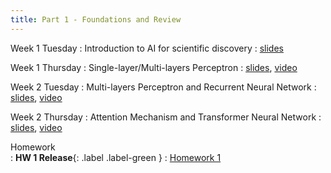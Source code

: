 ```yaml
---
title: Part 1 - Foundations and Review
---
```


Week 1 Tuesday
: Introduction to AI for scientific discovery
  : [slides](https://www.dropbox.com/scl/fi/t771zq92gtvy5w6x1fji7/week-1-Tuesday.pdf?rlkey=qtw6261x0bp33sjmb9ghrr3t7&st=lvpjmyp7&dl=0)

Week 1 Thursday
: Single-layer/Multi-layers Perceptron
  : [slides](https://www.dropbox.com/scl/fi/e0l5r6rwiobzjtpyw9bra/week1-Thursday.pdf?rlkey=xd4da6gt3oiykod9b8yltlhvr&st=z4ttby6j&dl=0), [video](https://youtu.be/b3Q1lwileMk)


Week 2 Tuesday
: Multi-layers Perceptron and Recurrent Neural Network
  : [slides](https://www.dropbox.com/scl/fi/a0v87kxrcv7g07j10kxd3/week2-tuesday.pdf?rlkey=bx44art28bapydefa3vzkfj4v&e=1&st=iay7znl0&dl=0), [video](https://youtu.be/R5kdB1lO8TM)


Week 2 Thursday
: Attention Mechanism and Transformer Neural Network
  : [slides](https://www.dropbox.com/scl/fi/artl0u0sleyuzdgkwvn1a/week2-Thursday.pdf?rlkey=m1ewckn43x9h7emig0wjn54hw&st=lbd2u0un&dl=0), [video](https://youtu.be/jTGpdGaQTQg)


Homework  
  : **HW 1 Release**{: .label .label-green }
    : [Homework 1](https://www.dropbox.com/scl/fi/2lvmu1fh35m4rvjqk6gxv/homework-1.pdf?rlkey=lyjaj4j5es7yw41qxp3odgxz3&st=h5iua0wt&dl=0)